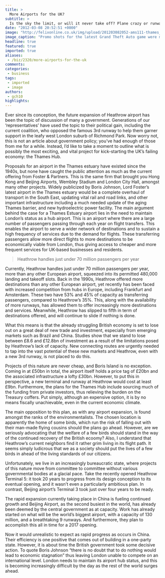 ```yaml
---
title: >
  More Airports for the UK?
subtitle: >
  Is the sky the limit, or will it never take off? Plane crazy or runway success?
date: "2012-03-08 20:52:51 +0000"
image: "http://felixonline.co.uk/img/upload/201203082052-ams111-thames_hub_vision22-1.jpg"
image_caption: "Promo shots for the latest Grand Theft Auto game were met with a lukewarm critical response"
headline: true
featured: true
imported: true
aliases:
 - /biz/2320/more-airports-for-the-uk
comments:
categories:
 - business
tags:
 - imported
 - image
authors:
 - gch10
highlights:
---
```


Ever since its conception, the future expansion of Heathrow airport has been the topic of discussion of many a government. Generations of our ‘representatives’ have used the topic to their political gain, including the current coalition, who opposed the famous 3rd runway to help them garner support in the leafy west London suburb of Richmond Park. Now worry not, this is not an article about government policy; you’ve had enough of those from me for a while. Instead, I’d like to take a moment to outline what is possibly the most exciting, and vital project for kick-starting the UK’s failing economy: the Thames Hub.

Proposals for an airport in the Thames estuary have existed since the 1940s, but none have caught the public attention as much as the current offering from Foster & Partners. This is the same firm that brought you Hong Kong and Beijing Airports, Wembley Stadium and London City Hall, amongst many other projects. Widely publicized by Boris Johnson, Lord Foster’s latest airport in the Thames estuary would be a complete overhaul of transport in the South East, updating vital rail and road links, and other important infrastructure including a much needed update of the aging Thames barrier, and new hydroelectric power facility. The main argument behind the case for a Thames Estuary airport lies in the need to maintain London’s status as a hub airport. This is an airport where there are a large number of passengers passing through each year on flight transfers. This enables the airport to serve a wider network of destinations and to sustain a high frequency of services due to the demand for flights. These transferring passengers allow more direct flights to more destinations to be economically viable from London, thus giving access to cheaper and more frequent services for UK-based businesses and residents.

> Heathrow handles just under 70 million passengers per year

Currently, Heathrow handles just under 70 million passengers per year, more than any other European airport, squeezed into its permitted 480,000 landing and takeoff slots. Back in the 1990s, Heathrow offered more destinations than any other European airport, yet recently has been faced with increased competition from hubs in Europe, including Frankfurt and Amsterdam. These two have 53% and 45% of capacity as transferring passengers, compared to Heathrow’s 35%. This, along with the availability of more runways, has allowed them to offer increasingly more destinations and services. Meanwhile, Heathrow has slipped to fifth in term of destinations offered, and will continue to slide if nothing is done.

What this means is that the already struggling British economy is set to lose out on a great deal of new trade and investment, especially from emerging markets such as Brazil and China. Studies show that we stand to lose between £8.6 and £12.8bn of investment as a result of the limitations posed by Heathrow’s lack of capacity. New connecting routes are urgently needed to tap into the vast potential of these new markets and Heathrow, even with a new 3rd runway, is not placed to do this.

Projects of this nature are never cheap, and Boris Island is no exception. Coming in at £50bn in total, the airport itself holds a price tag of £20bn and the associated infrastructure a lofty £30bn. However, to put this in perspective, a new terminal and runway at Heathrow would cost at least £9bn. Furthermore, the plans for the Thames Hub include sourcing much of the funding from private investors, thus relieving the burden on the Treasury coffers. Put simply, although an expensive option, it is by no means fiscally unachievable, even in the current economic climate.

The main opposition to this plan, as with any airport expansion, is found amongst the ranks of the environmentalists. The chosen location is apparently the home of some birds, which run the risk of falling out with their man-made flying cousins should the plans go ahead. However, are we seriously advocating that the welfare of a few birds should stand in the way of the continued recovery of the British ecoomy? Also, I understand that Heathrow’s current neighbors find it rather grim living in its flight path. It seems simply ludicrous that we as a society should put the lives of a few birds in ahead of the living standards of our citizens.

Unfortunately, we live in an increasingly bureaucratic state, where projects of this nature move from committee to committee without various governmental bodies at a glacial pace. Take the recently opened Heathrow Terminal 5: it took 20 years to progress from its design conception to its eventual opening, and it wasn’t even a particularly ambitious plan. In contrast, Beijing airport’s Terminal 3 took just over four years to be ready.

The rapid expansion currently taking place in China is fueling continued growth and Beijing Airport, as the second busiest in the world, has already been deemed by the central government as at capacity. Work has already started on what will be the world’s biggest airport, with a capacity of 130 million, and a breathtaking 9 runways. And furthermore, they plan to accomplish this all in time for a 2017 opening.

Now it would unrealistic to expect as rapid progress as occurs in China. Their efficiency is one positive that comes out of building in a one-party state. However, it is about time the British government took some decisive action. To quote Boris Johnson “there is no doubt that to do nothing would lead to economic stagnation” thus leaving London unable to compete on an international level. London needs to maintain its airport hub status, and this is becoming increasingly difficult by the day as the rest of the world surges ahead.
